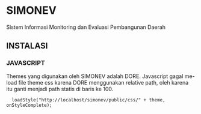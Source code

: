 # SIMONEV
Sistem Informasi Monitoring dan Evaluasi Pembangunan Daerah
## INSTALASI
### JAVASCRIPT
Themes yang digunakan oleh SIMONEV adalah DORE. Javascript gagal me-load file theme css karena DORE menggunakan relative path, 
oleh karena itu ganti menjadi path statis di baris ke 100.
```
  loadStyle("http://localhost/simonev/public/css/" + theme, onStyleComplete);
```
